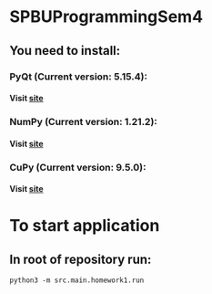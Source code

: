 # SPBUProgrammingSem4

## You need to install:

### PyQt (Current version: 5.15.4):
#### Visit [site](https://pypi.org/project/PyQt5/)

### NumPy (Current version: 1.21.2):
#### Visit [site](https://numpy.org/install/)

### CuPy (Current version: 9.5.0):
#### Visit [site](https://docs.cupy.dev/en/stable/install.html)

# To start application
## In root of repository run:
`python3 -m src.main.homework1.run`
